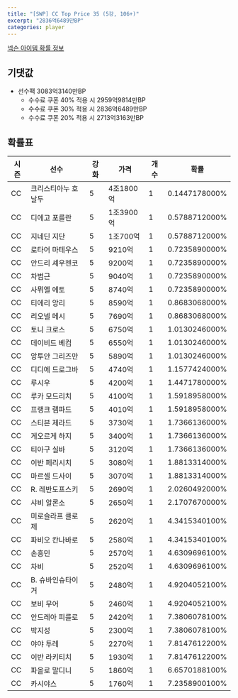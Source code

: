 ```yaml
---
title: "[SWP] CC Top Price 35 (5강, 106+)"
excerpt: "2836억6489만BP"
categories: player
---
```

[넥슨 아이템 확률 정보](http://iteminfo.nexon.com/probability/fco?sn=7442)

## 기댓값
- 선수팩 3083억3140만BP
  - 수수료 쿠폰 40% 적용 시 2959억9814만BP
  - 수수료 쿠폰 30% 적용 시 2836억6489만BP
  - 수수료 쿠폰 20% 적용 시 2713억3163만BP


## 확률표

|시즌|선수|강화|가격|개수|확률|
|---|---|---|---|---|---|
|CC|크리스티아누 호날두|5|4조1800억|1|0.1447178000%|
|CC|디에고 포를란|5|1조3900억|1|0.5788712000%|
|CC|지네딘 지단|5|1조700억|1|0.5788712000%|
|CC|로타어 마테우스|5|9210억|1|0.7235890000%|
|CC|안드리 셰우첸코|5|9200억|1|0.7235890000%|
|CC|차범근|5|9040억|1|0.7235890000%|
|CC|사뮈엘 에토|5|8740억|1|0.7235890000%|
|CC|티에리 앙리|5|8590억|1|0.8683068000%|
|CC|리오넬 메시|5|7690억|1|0.8683068000%|
|CC|토니 크로스|5|6750억|1|1.0130246000%|
|CC|데이비드 베컴|5|6550억|1|1.0130246000%|
|CC|앙투안 그리즈만|5|5890억|1|1.0130246000%|
|CC|디디에 드로그바|5|4740억|1|1.1577424000%|
|CC|루시우|5|4200억|1|1.4471780000%|
|CC|루카 모드리치|5|4100억|1|1.5918958000%|
|CC|프랭크 램파드|5|4010억|1|1.5918958000%|
|CC|스티븐 제라드|5|3730억|1|1.7366136000%|
|CC|게오르게 하지|5|3400억|1|1.7366136000%|
|CC|티아구 실바|5|3120억|1|1.7366136000%|
|CC|이반 페리시치|5|3080억|1|1.8813314000%|
|CC|마르셀 드사이|5|3070억|1|1.8813314000%|
|CC|R. 레반도프스키|5|2690억|1|2.0260492000%|
|CC|샤비 알론소|5|2650억|1|2.1707670000%|
|CC|미로슬라프 클로제|5|2620억|1|4.3415340100%|
|CC|파비오 칸나바로|5|2580억|1|4.3415340100%|
|CC|손흥민|5|2570억|1|4.6309696100%|
|CC|차비|5|2520억|1|4.6309696100%|
|CC|B. 슈바인슈타이거|5|2480억|1|4.9204052100%|
|CC|보비 무어|5|2460억|1|4.9204052100%|
|CC|안드레아 피를로|5|2420억|1|7.3806078100%|
|CC|박지성|5|2300억|1|7.3806078100%|
|CC|야야 투레|5|2270억|1|7.8147612200%|
|CC|이반 라키티치|5|1930억|1|7.8147612200%|
|CC|파올로 말디니|5|1860억|1|6.6570188100%|
|CC|카시야스|5|1760억|1|7.2358900100%|
